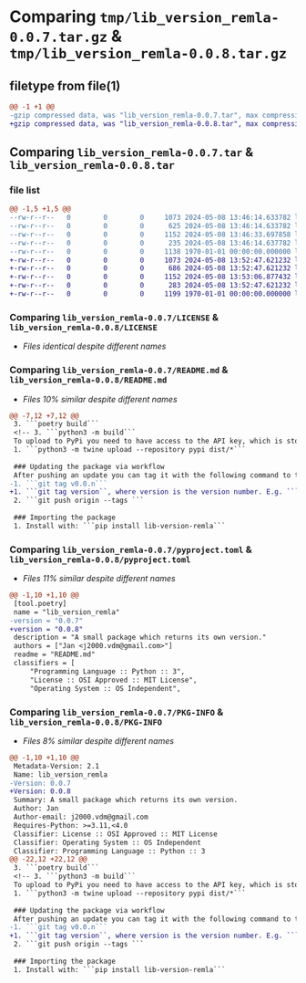 # Comparing `tmp/lib_version_remla-0.0.7.tar.gz` & `tmp/lib_version_remla-0.0.8.tar.gz`

## filetype from file(1)

```diff
@@ -1 +1 @@
-gzip compressed data, was "lib_version_remla-0.0.7.tar", max compression
+gzip compressed data, was "lib_version_remla-0.0.8.tar", max compression
```

## Comparing `lib_version_remla-0.0.7.tar` & `lib_version_remla-0.0.8.tar`

### file list

```diff
@@ -1,5 +1,5 @@
--rw-r--r--   0        0        0     1073 2024-05-08 13:46:14.633782 lib_version_remla-0.0.7/LICENSE
--rw-r--r--   0        0        0      625 2024-05-08 13:46:14.633782 lib_version_remla-0.0.7/README.md
--rw-r--r--   0        0        0     1152 2024-05-08 13:46:33.697858 lib_version_remla-0.0.7/pyproject.toml
--rw-r--r--   0        0        0      235 2024-05-08 13:46:14.637782 lib_version_remla-0.0.7/src/lib_version_remla/return_version.py
--rw-r--r--   0        0        0     1138 1970-01-01 00:00:00.000000 lib_version_remla-0.0.7/PKG-INFO
+-rw-r--r--   0        0        0     1073 2024-05-08 13:52:47.621232 lib_version_remla-0.0.8/LICENSE
+-rw-r--r--   0        0        0      686 2024-05-08 13:52:47.621232 lib_version_remla-0.0.8/README.md
+-rw-r--r--   0        0        0     1152 2024-05-08 13:53:06.877432 lib_version_remla-0.0.8/pyproject.toml
+-rw-r--r--   0        0        0      283 2024-05-08 13:52:47.621232 lib_version_remla-0.0.8/src/lib_version_remla/return_version.py
+-rw-r--r--   0        0        0     1199 1970-01-01 00:00:00.000000 lib_version_remla-0.0.8/PKG-INFO
```

### Comparing `lib_version_remla-0.0.7/LICENSE` & `lib_version_remla-0.0.8/LICENSE`

 * *Files identical despite different names*

### Comparing `lib_version_remla-0.0.7/README.md` & `lib_version_remla-0.0.8/README.md`

 * *Files 10% similar despite different names*

```diff
@@ -7,12 +7,12 @@
 3. ```poetry build```
 <!-- 3. ```python3 -m build```
 To upload to PyPi you need to have access to the API key, which is stored in the team channel -->
 1. ```python3 -m twine upload --repository pypi dist/*``` 
 
 ### Updating the package via workflow
 After pushing an update you can tag it with the following command to trigger the workflow.
-1. ```git tag v0.0.n```
+1. ```git tag version``, where version is the version number. E.g. ```git tag 0.0.1`
 2. ```git push origin --tags ```
 
 ### Importing the package
 1. Install with: ```pip install lib-version-remla```
```

### Comparing `lib_version_remla-0.0.7/pyproject.toml` & `lib_version_remla-0.0.8/pyproject.toml`

 * *Files 11% similar despite different names*

```diff
@@ -1,10 +1,10 @@
 [tool.poetry]
 name = "lib_version_remla"
-version = "0.0.7"
+version = "0.0.8"
 description = "A small package which returns its own version."
 authors = ["Jan <j2000.vdm@gmail.com>"]
 readme = "README.md"
 classifiers = [
     "Programming Language :: Python :: 3",
     "License :: OSI Approved :: MIT License",
     "Operating System :: OS Independent",
```

### Comparing `lib_version_remla-0.0.7/PKG-INFO` & `lib_version_remla-0.0.8/PKG-INFO`

 * *Files 8% similar despite different names*

```diff
@@ -1,10 +1,10 @@
 Metadata-Version: 2.1
 Name: lib_version_remla
-Version: 0.0.7
+Version: 0.0.8
 Summary: A small package which returns its own version.
 Author: Jan
 Author-email: j2000.vdm@gmail.com
 Requires-Python: >=3.11,<4.0
 Classifier: License :: OSI Approved :: MIT License
 Classifier: Operating System :: OS Independent
 Classifier: Programming Language :: Python :: 3
@@ -22,12 +22,12 @@
 3. ```poetry build```
 <!-- 3. ```python3 -m build```
 To upload to PyPi you need to have access to the API key, which is stored in the team channel -->
 1. ```python3 -m twine upload --repository pypi dist/*``` 
 
 ### Updating the package via workflow
 After pushing an update you can tag it with the following command to trigger the workflow.
-1. ```git tag v0.0.n```
+1. ```git tag version``, where version is the version number. E.g. ```git tag 0.0.1`
 2. ```git push origin --tags ```
 
 ### Importing the package
 1. Install with: ```pip install lib-version-remla```
```

